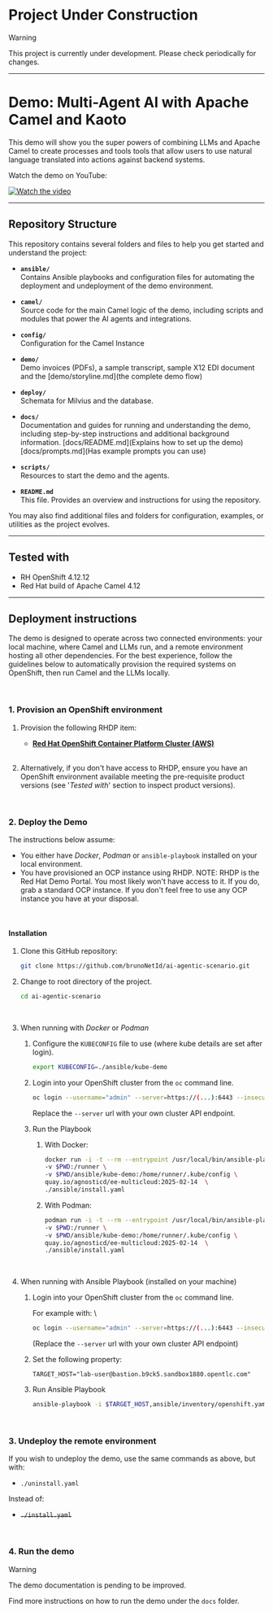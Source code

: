 # **Project Under Construction**

> [!WARNING]  
> This project is currently under development. Please check periodically for changes.

---

# Demo: Multi-Agent AI with Apache Camel and Kaoto

This demo will show you the super powers of combining LLMs and Apache Camel to create processes and tools tools that allow users to use natural language translated into actions against backend systems.

Watch the demo on YouTube:

[![Watch the video](https://img.youtube.com/vi/WrBmfaY7IB8/hqdefault.jpg)](https://youtu.be/WrBmfaY7IB8)

---

## Repository Structure

This repository contains several folders and files to help you get started and understand the project:

- **`ansible/`**  
  Contains Ansible playbooks and configuration files for automating the deployment and undeployment of the demo environment.

- **`camel/`**  
  Source code for the main Camel logic of the demo, including scripts and modules that power the AI agents and integrations.

- **`config/`**  
  Configuration for the Camel Instance

- **`demo/`**  
  Demo invoices (PDFs), a sample transcript, sample X12 EDI document and the [demo/storyline.md](the complete demo flow)

- **`deploy/`**  
  Schemata for Milvius and the database.

- **`docs/`**  
  Documentation and guides for running and understanding the demo, including step-by-step instructions and additional background information.
  [docs/README.md](Explains how to set up the demo)
  [docs/prompts.md](Has example prompts you can use)

- **`scripts/`**  
  Resources to start the demo and the agents.

- **`README.md`**  
  This file. Provides an overview and instructions for using the repository.

You may also find additional files and folders for configuration, examples, or utilities as the project evolves.

---

## Tested with

* RH OpenShift 4.12.12
* Red Hat build of Apache Camel 4.12

---

## Deployment instructions

The demo is designed to operate across two connected environments: your local machine, where Camel and LLMs run, and a remote environment hosting all other dependencies. For the best experience, follow the guidelines below to automatically provision the required systems on OpenShift, then run Camel and the LLMs locally.

<br/>

### 1. Provision an OpenShift environment

1. Provision the following RHDP item:
    * [**Red Hat OpenShift Container Platform Cluster (AWS)**](https://demo.redhat.com/catalog?item=babylon-catalog-prod/sandboxes-gpte.ocp-wksp.prod&utm_source=webapp&utm_medium=share-link)

   <br/>

1. Alternatively, if you don't have access to RHDP, ensure you have an OpenShift environment available meeting the pre-requisite product versions (see '_Tested with_' section to inspect product versions).

<br/>

### 2. Deploy the Demo

The instructions below assume:
* You either have _Docker_, _Podman_ or `ansible-playbook` installed on your local environment.
* You have provisioned an OCP instance using RHDP.
NOTE: RHDP is the Red Hat Demo Portal. You most likely won't have access to it. If you do, grab a standard OCP instance. If you don't feel free to use any OCP instance you have at your disposal.
<br/>


#### Installation

1. Clone this GitHub repository:

    ```sh
    git clone https://github.com/brunoNetId/ai-agentic-scenario.git
    ```

1. Change to root directory of the project.

    ```sh
    cd ai-agentic-scenario
    ```

    <br/>

1. When running with _Docker_ or _Podman_
    
    1. Configure the `KUBECONFIG` file to use (where kube details are set after login).

        ```sh
        export KUBECONFIG=./ansible/kube-demo
        ```

    1. Login into your OpenShift cluster from the `oc` command line.

        ```sh
        oc login --username="admin" --server=https://(...):6443 --insecure-skip-tls-verify=true
        ```

        Replace the `--server` url with your own cluster API endpoint.

    1. Run the Playbook

        1. With Docker:
        
            ```sh
            docker run -i -t --rm --entrypoint /usr/local/bin/ansible-playbook \
            -v $PWD:/runner \
            -v $PWD/ansible/kube-demo:/home/runner/.kube/config \
            quay.io/agnosticd/ee-multicloud:2025-02-14  \
            ./ansible/install.yaml
            ```
        
        1. With Podman:
        
            ```sh
            podman run -i -t --rm --entrypoint /usr/local/bin/ansible-playbook \
            -v $PWD:/runner \
            -v $PWD/ansible/kube-demo:/home/runner/.kube/config \
            quay.io/agnosticd/ee-multicloud:2025-02-14  \
            ./ansible/install.yaml

            ```
    <br/>

1. When running with Ansible Playbook (installed on your machine)

    1. Login into your OpenShift cluster from the `oc` command line.

        For example with: \
        ```sh
        oc login --username="admin" --server=https://(...):6443 --insecure-skip-tls-verify=true
        ```
        (Replace the `--server` url with your own cluster API endpoint)

    1. Set the following property:
        ```
        TARGET_HOST="lab-user@bastion.b9ck5.sandbox1880.opentlc.com"
        ```
    2. Run Ansible Playbook
        ```sh
        ansible-playbook -i $TARGET_HOST,ansible/inventory/openshift.yaml ./ansible/install.yaml
        ```

<br/>

### 3. Undeploy the remote environment

If you wish to undeploy the demo, use the same commands as above, but with:
 - `./uninstall.yaml`

Instead of:
 - ~~`./install.yaml`~~


<br/>

### 4. Run the demo

> [!WARNING]  
> The demo documentation is pending to be improved.

Find more instructions on how to run the demo under the `docs` folder.